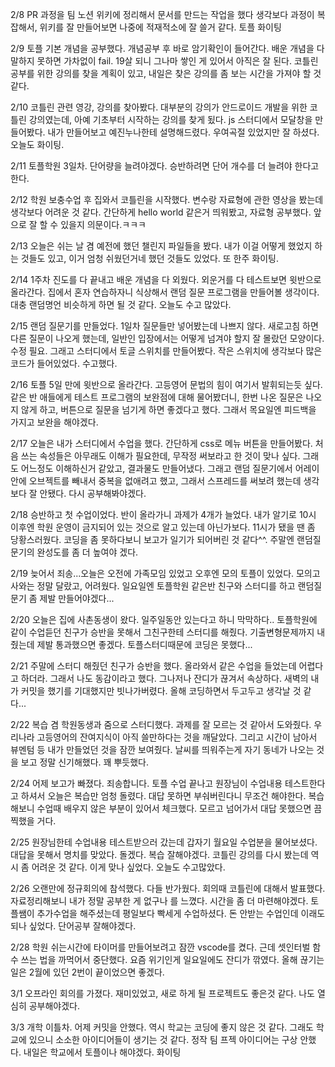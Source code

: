 <!-- 2/8 보고 -->
2/8
PR 과정을 팀 노션 위키에 정리해서 문서를 만드는 작업을 했다
생각보다 과정이 복잡해서, 위키를 잘 만들어보면 나중에 적재적소에 잘 쓸거 같다.
토플 화이팅

<!-- 2/9 보고 -->
2/9
토플 기본 개념을 공부했다. 개념공부 후 바로 암기확인이 들어간다.
배운 개념을 다 말하지 못하면 가차없이 fail. 19살 되니 그나마 쌓인 게 있어서 아직은 잘 된다.
코틀린 공부를 위한 강의를 찾을 계획이 있고, 내일은 찾은 강의를 좀 보는 시간을 가져야 할 것 같다.

<!-- 2/10 보고 -->
2/10
코틀린 관련 영강, 강의를 찾아봤다. 대부분의 강의가 안드로이드 개발을 위한
코틀린 강의였는데, 아예 기초부터 시작하는 강의를 찾게 됬다. 
js 스터디에서 모달창을 만들어봤다. 내가 만들어보고 예진누나한테 설명해드렸다. 
우여곡절 있었지만 잘 하셨다. 오늘도 화이팅. 

<!-- 2/11 보고 -->
2/11
토플학원 3일차. 단어량을 늘려야겠다. 승반하려면 단어 개수를 더 늘려야 한다고 한다.

<!-- 2/12 보고 -->
2/12
학원 보충수업 후 집와서 코틀린을 시작했다. 변수랑 자료형에 관한 영상을 봤는데 생각보다 어려운 것 같다.
간단하게 hello world 같은거 띄워봤고, 자료형 공부했다. 앞으로 잘 할 수 있을지 의문이다.ㅋㅋㅋ

<!-- 2/13 보고 -->
2/13
오늘은 쉬는 날 겸 예전에 했던 챌린지 파일들을 봤다. 내가 이걸 어떻게 했었지 하는 것들도 있고, 
이거 엄청 쉬웠던거네 했던 것들도 있었다. 또 한주 화이팅.

<!-- 2/14 보고 -->
2/14
1주차 진도를 다 끝내고 배운 개념을 다 외웠다. 외운거를 다 테스트보면 윗반으로 올라간다.
집에서 혼자 연습하자니 식상해서 랜덤 질문 프로그램을 만들어볼 생각이다. 
대충 랜덤명언 비슷하게 하면 될 것 같다. 오늘도 수고 많았다.

<!-- 2/15 보고 -->
2/15
랜덤 질문기를 만들었다. 1일차 질문들만 넣어봤는데 나쁘지 않다. 새로고침 하면 다른 질문이 나오게 했는데, 일반인 입장에서는 어떻게 넘겨야 할지 잘 몰랐던 모양이다. 수정 필요. 그래고 스터디에서 토글 스위치를 만들어봤다. 작은 스위치에 생각보다 많은 코드가 들어있었다. 수고했다.

<!-- 2/16 보고 -->
2/16
토플 5일 만에 윗반으로 올라간다. 고등영어 문법의 힘이 여기서 발휘되는듯 싶다. 같은 반 애들에게 테스트 프로그램의 보완점에 대해 물어봤더니, 
한번 나온 질문은 나오지 않게 하고, 버튼으로 질문을 넘기게 하면 좋겠다고 했다. 그래서 목요일엔 피드백을 가지고 보완을 해야겠다.

<!-- 2/17 보고 -->
2/17
오늘은 내가 스터디에서 수업을 했다. 간단하게 css로 메뉴 버튼을 만들어봤다. 처음 쓰는 속성들은 아무래도 이해가 필요한데, 무작정 써보라고 한 것이 맞나 싶다.
그래도 어느정도 이해하신거 같았고, 결과물도 만들어냈다. 그래고 랜덤 질문기에서 어레이 안에 오브젝트를 빼내서 중복을 없애려고 했고, 그래서 스프레드를 써보려
했는데 생각보다 잘 안됐다. 다시 공부해봐야겠다.

<!-- 2/18 보고 -->
2/18
승반하고 첫 수업이었다. 반이 올라가니 과제가 4개가 늘었다. 내가 알기로 10시 이후엔 학원 운영이 금지되어 있는 것으로 알고 있는데 아닌가보다. 11시가 됐을 땐 좀 당황스러웠다. 코딩을 좀 못하다보니 보고가 일기가 되어버린 것 같다^^. 주말엔 랜덤질문기의 완성도를 좀 더 높여야 겠다.

<!-- 2/19 보고 -->
2/19
늦어서 죄송...오늘은 오전에 가족모임 있었고 오후엔 모의 토플이 있었다. 모의고사와는 정말 달랐고, 어려웠다. 일요일엔 토플학원 같은반 친구와 스터디를 하고 랜덤질문기 좀 제발 만들어야겠다...

<!-- 2/20 보고 -->
2/20
오늘은 집에 사촌동생이 왔다. 일주일동안 있는다고 하니 막막하다..
토플학원에 같이 수업듣던 친구가 승반을 못해서 그친구한테 스터디를 해줬다. 기출변형문제까지 내줬는데 제발 통과했으면 좋겠다.
토플스터디때문에 코딩은 못했다...

<!-- 2/21 보고 -->
2/21
주말에 스터디 해줬던 친구가 승반을 했다. 올라와서 같은 수업을 들었는데 어렵다고 하더라. 그래서 나도 동감이라고 했다.
그나저나 잔디가 끊겨서 속상하다. 새벽의 내가 커밋을 했기를 기대했지만 빗나가버렸다. 올해 코딩하면서 두고두고 생각날 것 같다...

<!-- 2/22 보고 -->
2/22
복습 겸 학원동생과 줌으로 스터디했다. 과제를 잘 모르는 것 같아서 도와줬다. 우리나라 고등영어의 잔여지식이 아직 쓸만하다는 것을 깨달았다.
그리고 시간이 남아서 뷰멘텀 등 내가 만들었던 것을 잠깐 보여줬다. 날씨를 띄워주는게 자기 동네가 나오는 것을 보고 정말 신기해했다. 꽤 뿌듯했다.

<!-- 2/24 보고 -->
2/24
어제 보고가 빠졌다. 죄송합니다.
토플 수업 끝나고 원장님이 수업내용 테스트한다고 하셔서 오늘은 복습만 엄청 돌렸다. 대답 못하면 부숴버린다니 무조건 해야한다.
복습해보니 수업때 배우지 않은 부분이 있어서 체크했다. 모르고 넘어가서 대답 못했으면 끔찍했을 거다.

<!-- 2/25 보고 -->
2/25
원장님한테 수업내용 테스트받으러 갔는데 갑자기 월요일 수업분을 물어보셨다. 대답을 못해서 명치를 맞았다. 돌겠다. 복습 잘해야겠다.
코틀린 강의를 다시 봤는데 역시 좀 어려운 것 같다. 이게 맞나 싶었다. 오늘도 수고많았다.

<!-- 2/26 보고 -->
2/26
오랜만에 정규회의에 참석했다. 다들 반가웠다.
회의때 코틀린에 대해서 발표했다. 자료정리해보니 내가 정말 공부한 게 없구나 를 느꼈다. 시간을 좀 더 마련해야겠다.
토플쌤이 추가수업을 해주셨는데 평일보다 빡세게 수업하셨다. 돈 안받는 수업인데 이래도 되나 싶었다. 단어공부 잘해야겠다.

<!-- 2/28 보고 -->
2/28
학원 쉬는시간에 타이머를 만들어보려고 잠깐 vscode를 켰다. 근데 셋인터벌 함수 쓰는 법을 까먹어서 중단했다. 요즘 위기인게 일요일에도 잔디가 깎였다. 
올해 끊기는 일은 2월에 있던 2번이 끝이었으면 좋겠다.

<!-- 3/1 보고 -->
3/1
오프라인 회의를 가졌다. 재미있었고, 새로 하게 될 프로젝트도 좋은것 같다. 나도 열심히 공부해야겠다.

<!-- 3/3 보고 -->
3/3
개학 이틀차. 어제 커밋을 안했다. 역시 학교는 코딩에 좋지 않은 것 같다. 그래도 학교에 있으니 소소한 아이디어들이 생기는 것 같다. 
정작 팀 프젝 아이디어는 구상 안했다. 내일은 학교에서 토플이나 해야겠다. 화이팅